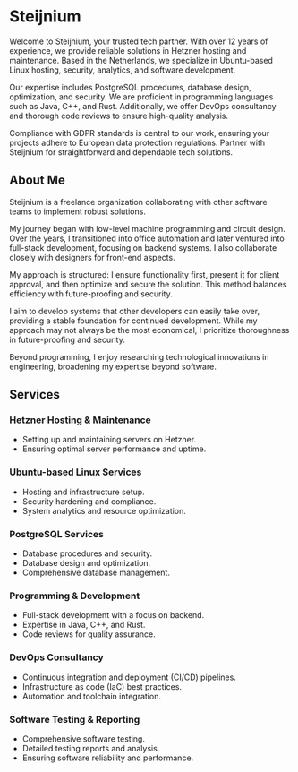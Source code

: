 # Steijnium

Welcome to Steijnium, your trusted tech partner. With over 12 years of experience, we provide reliable solutions in Hetzner hosting and maintenance. Based in the Netherlands, we specialize in Ubuntu-based Linux hosting, security, analytics, and software development.

Our expertise includes PostgreSQL procedures, database design, optimization, and security. We are proficient in programming languages such as Java, C++, and Rust. Additionally, we offer DevOps consultancy and thorough code reviews to ensure high-quality analysis.

Compliance with GDPR standards is central to our work, ensuring your projects adhere to European data protection regulations. Partner with Steijnium for straightforward and dependable tech solutions.

## About Me

Steijnium is a freelance organization collaborating with other software teams to implement robust solutions.

My journey began with low-level machine programming and circuit design. Over the years, I transitioned into office automation and later ventured into full-stack development, focusing on backend systems. I also collaborate closely with designers for front-end aspects.

My approach is structured: I ensure functionality first, present it for client approval, and then optimize and secure the solution. This method balances efficiency with future-proofing and security.

I aim to develop systems that other developers can easily take over, providing a stable foundation for continued development. While my approach may not always be the most economical, I prioritize thoroughness in future-proofing and security.

Beyond programming, I enjoy researching technological innovations in engineering, broadening my expertise beyond software.

## Services

### Hetzner Hosting & Maintenance
- Setting up and maintaining servers on Hetzner.
- Ensuring optimal server performance and uptime.

### Ubuntu-based Linux Services
- Hosting and infrastructure setup.
- Security hardening and compliance.
- System analytics and resource optimization.

### PostgreSQL Services
- Database procedures and security.
- Database design and optimization.
- Comprehensive database management.

### Programming & Development
- Full-stack development with a focus on backend.
- Expertise in Java, C++, and Rust.
- Code reviews for quality assurance.

### DevOps Consultancy
- Continuous integration and deployment (CI/CD) pipelines.
- Infrastructure as code (IaC) best practices.
- Automation and toolchain integration.

### Software Testing & Reporting
- Comprehensive software testing.
- Detailed testing reports and analysis.
- Ensuring software reliability and performance.
